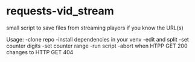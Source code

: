 # requests-vid_stream

small script to save files from streaming players if you know the URL(s)

Usage:
-clone repo
-install dependencies in your venv
-edit and split
-set counter digits
-set counter range 
-run script
-abort when HTPP GET 200 changes to HTTP GET 404 
